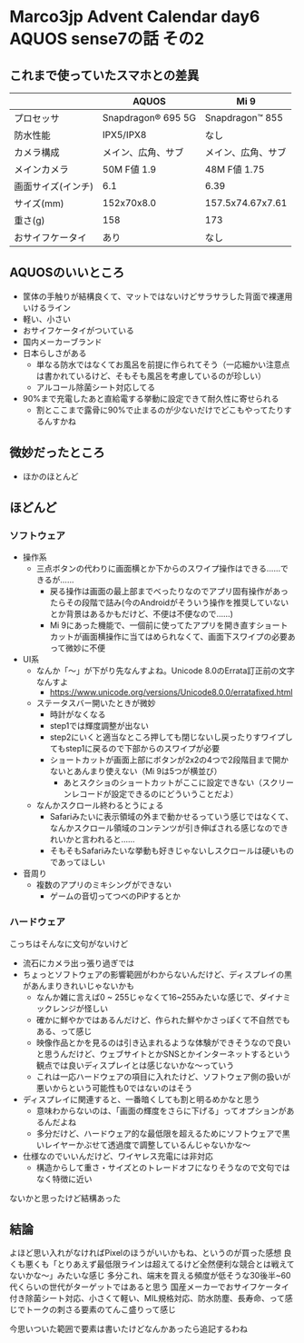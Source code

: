 # Marco3jp Advent Calendar day6 AQUOS sense7の話 その2

## これまで使っていたスマホとの差異

|            | AQUOS              | Mi 9             |
|------------|--------------------|------------------|
| プロセッサ      | Snapdragon® 695 5G | Snapdragon™ 855  |
| 防水性能       | IPX5/IPX8          | なし               |
| カメラ構成      | メイン、広角、サブ          | メイン、広角、サブ        |
| メインカメラ     | 50M F値 1.9         | 48M F値 1.75      |
| 画面サイズ(インチ) | 6.1                | 6.39             |
| サイズ(mm)    | 152x70x8.0         | 157.5x74.67x7.61 |
| 重さ(g)      | 158                | 173              |
| おサイフケータイ   | あり                 | なし               |


## AQUOSのいいところ
- 筐体の手触りが結構良くて、マットではないけどサラサラした背面で裸運用いけるライン
- 軽い、小さい
- おサイフケータイがついている
- 国内メーカーブランド
- 日本らしさがある
  - 単なる防水ではなくてお風呂を前提に作られてそう（一応細かい注意点は書かれているけど、そもそも風呂を考慮しているのが珍しい）
  - アルコール除菌シート対応してる
- 90%まで充電したあと直給電する挙動に設定できて耐久性に寄せられる
  - 割とここまで露骨に90%で止まるのが少ないだけでどこもやってたりするんすかね

## 微妙だったところ
- ほかのほとんど

## ほどんど
### ソフトウェア
- 操作系
  - 三点ボタンの代わりに画面横とか下からのスワイプ操作はできる……できるが……
    - 戻る操作は画面の最上部までべったりなのでアプリ固有操作があったらその段階で詰み(今のAndroidがそういう操作を推奨していないとか背景はあるかもだけど、不便は不便なので……)
    - Mi 9にあった機能で、一個前に使ってたアプリを開き直すショートカットが画面横操作に当てはめられなくて、画面下スワイプの必要あって微妙に不便 
- UI系
  - なんか「〜」が下がり先なんすよね。Unicode 8.0のErrata訂正前の文字なんすよ
    - https://www.unicode.org/versions/Unicode8.0.0/erratafixed.html
  - ステータスバー開いたときが微妙
    - 時計がなくなる
    - step1では輝度調整が出ない
    - step2にいくと適当なところ押しても閉じないし戻ったりすワイプしてもstep1に戻るので下部からのスワイプが必要
    - ショートカットが画面上部にボタンが2x2の4つで2段階目まで開かないとあんまり使えない（Mi 9は5つが横並び）
      - あとスクショのショートカットがここに設定できない（スクリーンレコードが設定できるのにどういうことだよ）
  - なんかスクロール終わるとうにょる
    - Safariみたいに表示領域の外まで動かせるっていう感じではなくて、なんかスクロール領域のコンテンツが引き伸ばされる感じなのできれいかと言われると……
    - そもそもSafariみたいな挙動も好きじゃないしスクロールは硬いものであってほしい
- 音周り
  - 複数のアプリのミキシングができない
    - ゲームの音切ってつべのPiPするとか

### ハードウェア
こっちはそんなに文句がないけど

- 流石にカメラ出っ張り過ぎでは
- ちょっとソフトウェアの影響範囲がわからないんだけど、ディスプレイの黒があんまりきれいじゃないかも
  - なんか雑に言えば0 ~ 255じゃなくて16~255みたいな感じで、ダイナミックレンジが怪しい
  - 確かに鮮やかではあるんだけど、作られた鮮やかさっぽくて不自然でもある、って感じ
  - 映像作品とかを見るのは引き込まれるような体験ができそうなので良いと思うんだけど、ウェブサイトとかSNSとかインターネットするという観点では良いディスプレイとは感じないかな〜っていう
  - これは一応ハードウェアの項目に入れたけど、ソフトウェア側の扱いが悪いからという可能性も0ではないのはそう
- ディスプレイに関連すると、一番暗くしても割と明るめかなと思う
  - 意味わからないのは、「画面の輝度をさらに下げる」ってオプションがあるんだよね
  - 多分だけど、ハードウェア的な最低限を超えるためにソフトウェアで黒いレイヤーかぶせて透過度で調整しているんじゃないかな〜
- 仕様なのでいいんだけど、ワイヤレス充電には非対応
  - 構造からして重さ・サイズとのトレードオフになりそうなので文句ではなく特徴に近い

ないかと思ったけど結構あった

## 結論
よほど思い入れがなければPixelのほうがいいかもね、というのが買った感想
良くも悪くも「とりあえず最低限ラインは超えてるけど全然便利な競合とは戦えてないかな〜」みたいな感じ
多分これ、端末を買える頻度が低そうな30後半~60代くらいの世代がターゲットではあると思う
国産メーカーでおサイフケータイ付き除菌シート対応、小さくて軽い、MIL規格対応、防水防塵、長寿命、って感じでトークの刺さる要素のてんこ盛りって感じ

今思いついた範囲で要素は書いたけどなんかあったら追記するわね
